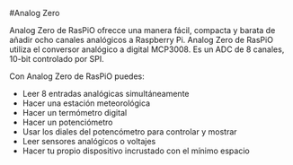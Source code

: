 <!--
---
name: Analog Zero
class: board
type: adc
formfactor: pHAT
manufacturer: RasPiO
description: A 10-bit 8-channel ADC for Raspberry Pi
url: http://rasp.io/analogzero/
github: https://github.com/raspitv/analogzero
buy: http://rasp.io/analogzero/
image: 'analog-zero.png'
pincount: 40
eeprom: no
power: 3v3
pin:
  '19':
    mode: spi
  '21':
    mode: spi
  '23':
    mode: spi
  '24':
    mode: spi
install:
  'devices':
    - 'spi'
-->
#Analog Zero

Analog Zero de RasPiO ofrecce una manera fácil, compacta y barata de añadir ocho canales analógicos a Raspberry Pi. Analog Zero de RasPiO utiliza el conversor analógico a digital MCP3008. Es un ADC de 8  canales, 10-bit controlado por SPI.

Con Analog Zero de RasPiO puedes:

* Leer 8 entradas analógicas simultáneamente
* Hacer una estación meteorológica
* Hacer un termómetro digital
* Hacer un potenciómetro
* Usar los diales del potencómetro para controlar y mostrar
* Leer sensores analógicos o voltajes
* Hacer tu propio dispositivo incrustado con el mínimo espacio
